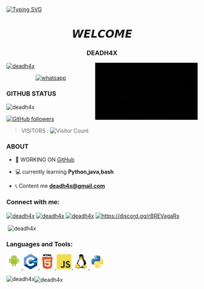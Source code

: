 [![Typing SVG](https://readme-typing-svg.herokuapp.com?font=Fuzzy+Bubbles&size=35&duration=4000&color=FF0000&width=505&height=55&lines=WELCOME+TO+MY+PROFILE+%F0%9F%9B%A1%EF%B8%8F;DEADH4X+IS+HERE)](https://git.io/typing-svg)

<h1 align="center">𝙒𝙀𝙇𝘾𝙊𝙈𝙀</h1>
<h3 align="center">DEADH4X</h3>

<p><img align="right" alt="gif" src="https://github.com/DEADH4X/DEADH4X/blob/main/20220728_223728.gif" width="270" height="150" /></p>


<p align="left"> <a href="https://github.com/ryo-ma/github-profile-trophy"><img src="https://github-profile-trophy.vercel.app/?username=deadh4x" alt="deadh4x" /></a> </p>

<p align="center"><a href="https://wa.me/message/BSNLUHMX7DGZK1"><img title="whatsapp" src="https://img.shields.io/badge/Whatsapp-black?style=for-the-badge&logo=whatsapp"></a>

<h3 align="left">GITHUB STATUS</h3>
<p align="left"> <img src="https://komarev.com/ghpvc/?username=deadh4x&label=Profile%20views&color=0e75b6&style=flat" alt="deadh4x" /> </p>

[![GitHub followers](https://img.shields.io/github/followers/deadh4x.svg?style=social&label=Follow&maxAge=2592000)](https://github.com/deadh4x?tab=followers)

>VISITORS :
![Visitor Count](https://profile-counter.glitch.me/deadh4x/count.svg)


<h3 align="left">ABOUT</h3>

- 💼 WORKING ON [GitHub](https://github.com/DEADH4X)

- 💻 currently learning **Python,java,bash**

- 📞 Content me **deadh4x@gmail.com**

<h3 align="left">Connect with me:</h3>
<p align="left">
<a href="https://twitter.com/deadh4x" target="blank"><img align="center" src="https://raw.githubusercontent.com/rahuldkjain/github-profile-readme-generator/master/src/images/icons/Social/twitter.svg" alt="deadh4x" height="30" width="40" /></a>
<a href="https://fb.com/deadh4x" target="blank"><img align="center" src="https://raw.githubusercontent.com/rahuldkjain/github-profile-readme-generator/master/src/images/icons/Social/facebook.svg" alt="deadh4x" height="30" width="40" /></a>
<a href="https://instagram.com/deadh4x" target="blank"><img align="center" src="https://raw.githubusercontent.com/rahuldkjain/github-profile-readme-generator/master/src/images/icons/Social/instagram.svg" alt="deadh4x" height="30" width="40" /></a>
<a href="https://discord.gg/https://discord.gg/rBREVagaRs" target="blank"><img align="center" src="https://raw.githubusercontent.com/rahuldkjain/github-profile-readme-generator/master/src/images/icons/Social/discord.svg" alt="https://discord.gg/rBREVagaRs" height="30" width="40" /></a>
</p>

<p>&nbsp;<img align="center" src="https://github-readme-stats.vercel.app/api?username=deadh4x&show_icons=true&theme=synthwave" alt="deadh4x" /></p>



<h3 align="left">Languages and Tools:</h3>
<p align="left"> <a href="https://developer.android.com" target="_blank" rel="noreferrer"> <img src="https://raw.githubusercontent.com/devicons/devicon/master/icons/android/android-original-wordmark.svg" alt="android" width="40" height="40"/> </a> <a href="https://www.w3schools.com/cpp/" target="_blank" rel="noreferrer"> <img src="https://raw.githubusercontent.com/devicons/devicon/master/icons/cplusplus/cplusplus-original.svg" alt="cplusplus" width="40" height="40"/> </a> <a href="https://www.w3.org/html/" target="_blank" rel="noreferrer"> <img src="https://raw.githubusercontent.com/devicons/devicon/master/icons/html5/html5-original-wordmark.svg" alt="html5" width="40" height="40"/> </a> <a href="https://developer.mozilla.org/en-US/docs/Web/JavaScript" target="_blank" rel="noreferrer"> <img src="https://raw.githubusercontent.com/devicons/devicon/master/icons/javascript/javascript-original.svg" alt="javascript" width="40" height="40"/> </a> <a href="https://www.linux.org/" target="_blank" rel="noreferrer"> <img src="https://raw.githubusercontent.com/devicons/devicon/master/icons/linux/linux-original.svg" alt="linux" width="40" height="40"/> </a> <a href="https://www.python.org" target="_blank" rel="noreferrer"> <img src="https://raw.githubusercontent.com/devicons/devicon/master/icons/python/python-original.svg" alt="python" width="40" height="40"/> </a> </p>


<p><img align="left" src="https://github-readme-stats.vercel.app/api/top-langs?username=deadh4x&show_icons=true&locale=en&layout=compact" alt="deadh4x" /></p>


<p><img align="center" src="https://github-readme-streak-stats.herokuapp.com/?user=deadh4x&" alt="deadh4x" /></p>

